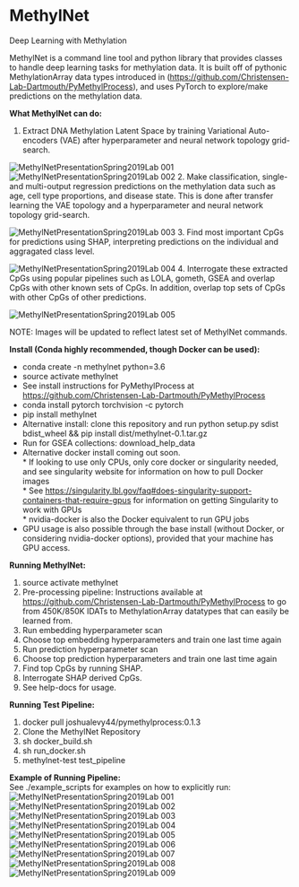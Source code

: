 # MethylNet

Deep Learning with Methylation

MethylNet is a command line tool and python library that provides classes to handle deep learning tasks for methylation data. It is built off of pythonic MethylationArray data types introduced in (https://github.com/Christensen-Lab-Dartmouth/PyMethylProcess), and uses PyTorch to explore/make predictions on the methylation data.  

**What MethylNet can do:**  
1. Extract DNA Methylation Latent Space by training Variational Auto-encoders (VAE) after hyperparameter and neural network topology grid-search.  

![MethylNetPresentationSpring2019Lab 001](https://user-images.githubusercontent.com/19698023/55677380-32bb3d00-58b4-11e9-93bd-2cdc669bd6d8.jpeg)
![MethylNetPresentationSpring2019Lab 002](https://user-images.githubusercontent.com/19698023/55677381-32bb3d00-58b4-11e9-92ea-07d437a910e3.jpeg)
2. Make classification, single- and multi-output regression predictions on the methylation data such as age, cell type proportions, and disease state. This is done after transfer learning the VAE topology and a hyperparameter and neural network topology grid-search.  

![MethylNetPresentationSpring2019Lab 003](https://user-images.githubusercontent.com/19698023/55677389-436bb300-58b4-11e9-9bce-30d16bf71db1.jpeg)
3. Find most important CpGs for predictions using SHAP, interpreting predictions on the individual and aggragated class level.  

![MethylNetPresentationSpring2019Lab 004](https://user-images.githubusercontent.com/19698023/55677383-32bb3d00-58b4-11e9-9ecf-ab0eb135c740.jpeg)
4. Interrogate these extracted CpGs using popular pipelines such as LOLA, gometh, GSEA and overlap CpGs with other known sets of CpGs. In addition, overlap top sets of CpGs with other CpGs of other predictions.  

![MethylNetPresentationSpring2019Lab 005](https://user-images.githubusercontent.com/19698023/55677384-32bb3d00-58b4-11e9-9275-ee595fb81e0f.jpeg)

NOTE: Images will be updated to reflect latest set of MethylNet commands.

**Install (Conda highly recommended, though Docker can be used):**
* conda create -n methylnet python=3.6  
* source activate methylnet  
* See install instructions for PyMethylProcess at https://github.com/Christensen-Lab-Dartmouth/PyMethylProcess  
* conda install pytorch torchvision -c pytorch  
* pip install methylnet  
* Alternative install: clone this repository and run python setup.py sdist bdist_wheel && pip install dist/methylnet-0.1.tar.gz   
* Run for GSEA collections: download_help_data   
* Alternative docker install coming out soon.  
                * If looking to use only CPUs, only core docker or singularity needed, and see singularity website for information on how to pull Docker images  
                * See https://singularity.lbl.gov/faq#does-singularity-support-containers-that-require-gpus for information on getting Singularity to work with GPUs  
                * nvidia-docker is also the Docker equivalent to run GPU jobs  
* GPU usage is also possible through the base install (without Docker, or considering nvidia-docker options), provided that your machine has GPU access.  

**Running MethylNet:**
1. source activate methylnet  
2. Pre-processing pipeline: Instructions available at https://github.com/Christensen-Lab-Dartmouth/PyMethylProcess to go from 450K/850K IDATs to MethylationArray datatypes that can easily be learned from.  
3. Run embedding hyperparameter scan  
4. Choose top embedding hyperparameters and train one last time again  
5. Run prediction hyperparameter scan  
6. Choose top prediction hyperparameters and train one last time again  
7. Find top CpGs by running SHAP.  
8. Interrogate SHAP derived CpGs.  
9. See help-docs for usage.  

**Running Test Pipeline:**
1. docker pull joshualevy44/pymethylprocess:0.1.3  
2. Clone the MethylNet Repository  
3. sh docker_build.sh  
4. sh run_docker.sh  
5. methylnet-test test_pipeline  

**Example of Running Pipeline:**  
See ./example_scripts for examples on how to explicitly run:
![MethylNetPresentationSpring2019Lab 001](https://user-images.githubusercontent.com/19698023/55677358-f12a9200-58b3-11e9-8aaf-50536d2afb00.jpeg)
![MethylNetPresentationSpring2019Lab 002](https://user-images.githubusercontent.com/19698023/55677359-f12a9200-58b3-11e9-8533-ad486ee7a0e7.jpeg)
![MethylNetPresentationSpring2019Lab 003](https://user-images.githubusercontent.com/19698023/55677360-f12a9200-58b3-11e9-8bdc-987bb9c0122e.jpeg)
![MethylNetPresentationSpring2019Lab 004](https://user-images.githubusercontent.com/19698023/55677361-f12a9200-58b3-11e9-8381-976ec02424f2.jpeg)
![MethylNetPresentationSpring2019Lab 005](https://user-images.githubusercontent.com/19698023/55677362-f12a9200-58b3-11e9-8095-cd25fbbb33c5.jpeg)
![MethylNetPresentationSpring2019Lab 006](https://user-images.githubusercontent.com/19698023/55677363-f12a9200-58b3-11e9-9acd-32e7752785fe.jpeg)
![MethylNetPresentationSpring2019Lab 007](https://user-images.githubusercontent.com/19698023/55677364-f12a9200-58b3-11e9-857d-b4ec88c08b78.jpeg)
![MethylNetPresentationSpring2019Lab 008](https://user-images.githubusercontent.com/19698023/55677365-f12a9200-58b3-11e9-95e1-e144f9c56287.jpeg)
![MethylNetPresentationSpring2019Lab 009](https://user-images.githubusercontent.com/19698023/55677366-f1c32880-58b3-11e9-9082-a7cc89f71a7d.jpeg)
